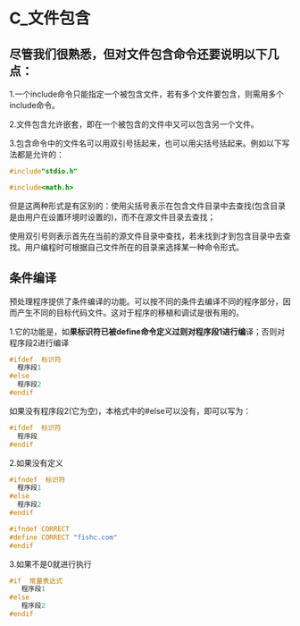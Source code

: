 # C_文件包含

## 尽管我们很熟悉，但对文件包含命令还要说明以下几点：

1.一个include命令只能指定一个被包含文件，若有多个文件要包含，则需用多个include命令。

2.文件包含允许嵌套，即在一个被包含的文件中又可以包含另一个文件。

3.包含命令中的文件名可以用双引号括起来，也可以用尖括号括起来。例如以下写法都是允许的： 

```c
#include"stdio.h"

#include<math.h>
```

但是这两种形式是有区别的：使用尖括号表示在包含文件目录中去查找(包含目录是由用户在设置环境时设置的)，而不在源文件目录去查找；

使用双引号则表示首先在当前的源文件目录中查找，若未找到才到包含目录中去查找。用户编程时可根据自己文件所在的目录来选择某一种命令形式。

## 条件编译

预处理程序提供了条件编译的功能。可以按不同的条件去编译不同的程序部分，因而产生不同的目标代码文件。这对于程序的移植和调试是很有用的。

1.它的功能是，如**果标识符已被define命令定义过则对程序段1进行编**译；否则对程序段2进行编译

```c
#ifdef  标识符
  程序段1
#else
  程序段2
#endif

```

如果没有程序段2(它为空)，本格式中的#else可以没有，即可以写为：

```c
#ifdef  标识符
  程序段
#endif

```

2.如果没有定义

```c
#ifndef  标识符
  程序段1
#else
  程序段2
#endif

```

```c
#ifndef CORRECT 
#define CORRECT "fishc.com"
#endif

```

3.如果不是0就进行执行

```c
#if  常量表达式
   程序段1
#else  
   程序段2
#endif
```